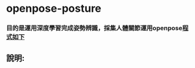 # openpose-posture
### 目的是運用深度學習完成姿勢辨識，採集人體關節運用openpose[程式如下](https://github.com/Hzzone/pytorch-openpose)
## 說明:
